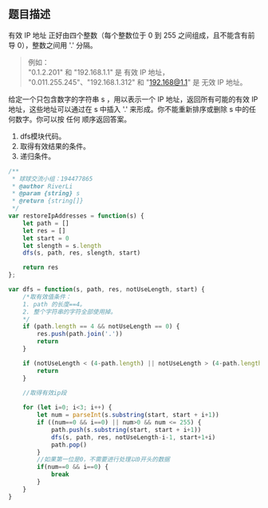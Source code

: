 ## 题目描述
有效 IP 地址 正好由四个整数（每个整数位于 0 到 255 之间组成，且不能含有前导 0），整数之间用 '.' 分隔。
> 例如：\
>"0.1.2.201" 和 "192.168.1.1" 是 有效 IP 地址，
 >"0.011.255.245"、"192.168.1.312" 和 "192.168@1.1" 是 无效 IP 地址。

给定一个只包含数字的字符串 s ，用以表示一个 IP 地址，返回所有可能的有效 IP 地址，这些地址可以通过在 s 中插入 '.' 来形成。你不能重新排序或删除 s 中的任何数字。你可以按 任何 顺序返回答案。


1. dfs模块代码。
2. 取得有效结果的条件。
3. 递归条件。

```js
/**
 * 球球交流小组：194477865
 * @author RiverLi
 * @param {string} s
 * @return {string[]}
 */
var restoreIpAddresses = function(s) {
    let path = []
    let res = []
    let start = 0
    let slength = s.length
    dfs(s, path, res, slength, start)

    return res
};

var dfs = function(s, path, res, notUseLength, start) {
    /*取有效值条件：
    1. path 的长度==4。
    2. 整个字符串的字符全部使用掉。
    */
    if (path.length == 4 && notUseLength == 0) {
        res.push(path.join('.'))
        return
    }

    if (notUseLength < (4-path.length) || notUseLength > (4-path.length) * 3) {
        return
    }

    //取得有效ip段
    
    for (let i=0; i<3; i++) {
        let num = parseInt(s.substring(start, start + i+1))
        if ((num==0 && i==0) || num>0 && num <= 255) {
            path.push(s.substring(start, start + i+1))
            dfs(s, path, res, notUseLength-i-1, start+1+i)
            path.pop()
        }
        //如果第一位是0，不需要进行处理以0开头的数据
        if(num==0 && i==0) {
            break
        }
    }
}
```
